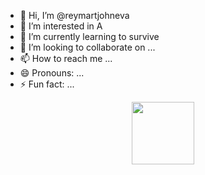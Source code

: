 - 👋 Hi, I’m @reymartjohneva
- 👀 I’m interested in A
- 🌱 I’m currently learning to survive
- 💞️ I’m looking to collaborate on ...
- 📫 How to reach me ...
- 😄 Pronouns: ...
- ⚡ Fun fact: ...

<div id="header" align="center">
  <img src="https://media.giphy.com/media/M9gbBd9nbDrOTu1Mqx/giphy.gif" width="100"/>
</div>
<!---
reymartjohneva/reymartjohneva is a ✨ special ✨ repository because its `README.md` (this file) appears on your GitHub profile.
You can click the Preview link to take a look at your changes.
--->
